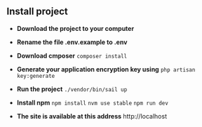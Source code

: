 ## Install project

- **Download the project to your computer**

- **Rename the file .env.example to .env**

- **Download cmposer**
  `composer install`

- **Generate your application encryption key using**
  `php artisan key:generate`

- **Run the project**
  `./vendor/bin/sail up`

- **Install npm**
  `npm install`
  `nvm use stable`
  `npm run dev`

- **The site is available at this address**
  http://localhost
